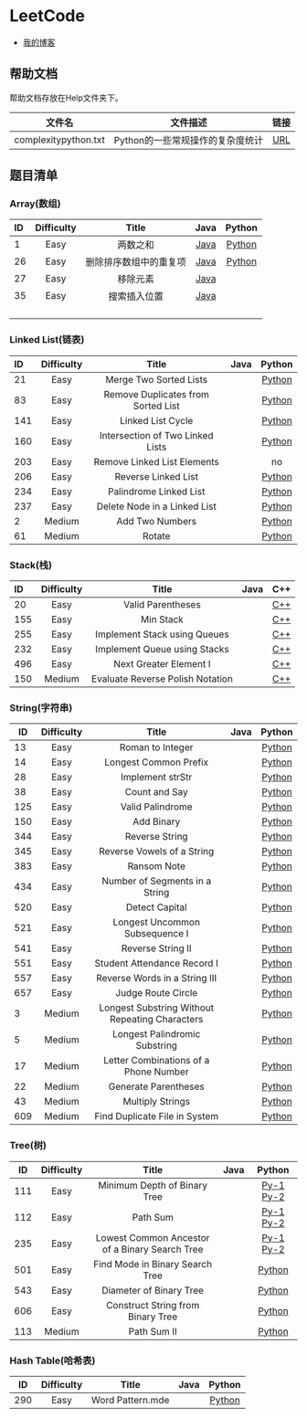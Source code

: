 # LeetCode
* [我的博客](https://blog.csdn.net/u014793102 "悬停显示")

## 帮助文档

帮助文档存放在Help文件夹下。

|        文件名        |             文件描述             |                             链接                             |
| :------------------: | :------------------------------: | :----------------------------------------------------------: |
| complexitypython.txt | Python的一些常规操作的复杂度统计 | [URL](https://github.com/duke-coding/LeetCode/blob/master/Help/complexitypython.txt "悬停显示") |

## 题目清单

### Array(数组)

| ID   | Difficulty |         Title          |                             Java                             |                            Python                            |
| :--- | :--------: | :--------------------: | :----------------------------------------------------------: | :----------------------------------------------------------: |
| 1    |    Easy    |        两数之和        | [Java](https://github.com/duke-coding/LeetCode/blob/master/Array/Easy/Two%20Sum.md "悬停显示") | [Python](https://github.com/duke-coding/LeetCode/blob/master/Array/Easy/1.Two%20Sum.md "悬停显示") |
| 26   |    Easy    | 删除排序数组中的重复项 | [Java](https://github.com/duke-coding/LeetCode/blob/master/Array/Easy/removeDuplicates.md "悬停显示") | [Python](https://github.com/duke-coding/LeetCode/blob/master/Array/Medium/11.Container%20With%20Most%20Water.md "悬停显示") |
| 27   |    Easy    |        移除元素        | [Java](https://github.com/duke-coding/LeetCode/blob/master/Array/Easy/removeElement.md "悬停显示") |                                                              |
| 35   |    Easy    |      搜索插入位置      | [Java](https://github.com/duke-coding/LeetCode/blob/master/Array/Easy/searchInsert.md "悬停显示") |                                                              |
|      |            |                        |                                                              |                                                              |
|      |            |                        |                                                              |                                                              |
|      |            |                        |                                                              |                                                              |
|      |            |                        |                                                              |                                                              |

### Linked List(链表)

| ID   | Difficulty |               Title                | Java |                            Python                            |
| :--- | :--------: | :--------------------------------: | :--: | :----------------------------------------------------------: |
| 21   |    Easy    |       Merge Two Sorted Lists       |      | [Python](https://github.com/duke-coding/LeetCode/blob/master/Linked%20List/Easy/21.Merge%20Two%20Sorted%20Lists/Merge%20Two%20Sorted%20Lists.py "悬停显示") |
| 83   |    Easy    | Remove Duplicates from Sorted List |      | [Python](https://github.com/duke-coding/LeetCode/blob/master/Linked%20List/Easy/83.Remove%20Duplicates%20from%20Sorted%20List/Remove%20Duplicates%20from%20Sorted%20List.py "悬停显示") |
| 141  |    Easy    |         Linked List Cycle          |      | [Python](https://github.com/duke-coding/LeetCode/blob/master/Linked%20List/Easy/141.Linked%20List%20Cycle/Linked%20List%20Cycle.py "悬停显示") |
| 160  |    Easy    |  Intersection of Two Linked Lists  |      | [Python](https://github.com/duke-coding/LeetCode/blob/master/Linked%20List/Easy/160.Intersection%20of%20Two%20Linked%20Lists/Intersection%20of%20Two%20Linked%20Lists.py "悬停显示") |
| 203  |    Easy    |    Remove Linked List Elements     |      |                              no                              |
| 206  |    Easy    |        Reverse Linked List         |      | [Python](https://github.com/duke-coding/LeetCode/blob/master/Linked%20List/Easy/206.Reverse%20Linked%20List/Reverse%20Linked%20List.py "悬停显示") |
| 234  |    Easy    |       Palindrome Linked List       |      | [Python](https://github.com/duke-coding/LeetCode/blob/master/Linked%20List/Easy/234.Palindrome%20Linked%20List/Palindrome.py "悬停显示") |
| 237  |    Easy    |    Delete Node in a Linked List    |      | [Python](https://github.com/duke-coding/LeetCode/blob/master/Linked%20List/Easy/237.Delete%20Node%20in%20a%20Linked%20List/Delete%20Node%20in%20a%20Linked%20List.py "悬停显示") |
| 2    |   Medium   |          Add Two Numbers           |      | [Python](https://github.com/duke-coding/LeetCode/blob/master/Linked%20List/Medium/2.Add%20Two%20Numbers.md "悬停显示") |
| 61   |   Medium   |               Rotate               |      | [Python](https://github.com/duke-coding/LeetCode/blob/master/Linked%20List/Medium/61.Rotate%20List/Rotate%20List.py "悬停显示") |

### Stack(栈)

| ID   | Difficulty |              Title               | Java |                             C++                              |
| :--- | :--------: | :------------------------------: | :--: | :----------------------------------------------------------: |
| 20   |    Easy    |        Valid Parentheses         |      | [C++](https://github.com/duke-coding/LeetCode/blob/master/Stack/Easy/20.Valid%20Parentheses/Valid%20Parentheses.cpp "悬停显示") |
| 155  |    Easy    |            Min Stack             |      | [C++](https://github.com/duke-coding/LeetCode/blob/master/Stack/Easy/155.Min%20Stack/Min%20Stack.cpp "悬停显示") |
| 255  |    Easy    |   Implement Stack using Queues   |      | [C++](https://github.com/duke-coding/LeetCode/blob/master/Stack/Easy/225.Implement%20Stack%20using%20Queues/Implement%20Stack%20using%20Queues.cpp "悬停显示") |
| 232  |    Easy    |   Implement Queue using Stacks   |      | [C++](https://github.com/duke-coding/LeetCode/blob/master/Stack/Easy/232.Implement%20Queue%20using%20Stacks/Implement%20Queue%20using%20Stacks.cpp "悬停显示") |
| 496  |    Easy    |      Next Greater Element I      |      | [C++](https://github.com/duke-coding/LeetCode/blob/master/Stack/Easy/496.Next%20Greater%20Element%20I/Next%20Greater%20Element%20I.cpp "悬停显示") |
| 150  |   Medium   | Evaluate Reverse Polish Notation |      | [C++](https://github.com/duke-coding/LeetCode/blob/master/Stack/Medium/150.Evaluate%20Reverse%20Polish%20Notation/Evaluate%20Reverse%20Polish%20Notation.cpp "悬停显示") |

### String(字符串)

| ID   | Difficulty |                     Title                      | Java |                            Python                            |
| ---- | :--------: | :--------------------------------------------: | :--: | :----------------------------------------------------------: |
| 13   |    Easy    |                Roman to Integer                |      | [Python](https://github.com/duke-coding/LeetCode/blob/master/String/Easy/13.Roman%20to%20Integer/Roman%20to%20Integer.py "悬停显示") |
| 14   |    Easy    |             Longest Common Prefix              |      | [Python](https://github.com/duke-coding/LeetCode/blob/master/String/Easy/14.Longest%20Common%20Prefix/Longest%20Common%20Prefix.py "悬停显示") |
| 28   |    Easy    |                Implement strStr                |      | [Python](https://github.com/duke-coding/LeetCode/blob/master/String/Easy/28.Implement%20strStr.md "悬停显示") |
| 38   |    Easy    |                 Count and Say                  |      | [Python](https://github.com/duke-coding/LeetCode/blob/master/String/Easy/38.Count%20and%20Say/Count%20and%20Say.py "悬停显示") |
| 125  |    Easy    |                Valid Palindrome                |      | [Python](https://github.com/duke-coding/LeetCode/blob/master/String/Easy/125.Valid%20Palindrome.md "悬停显示") |
| 150  |    Easy    |                   Add Binary                   |      | [Python](https://github.com/duke-coding/LeetCode/blob/master/String/Easy/67.Add%20Binary/Add%20Binary.py "悬停显示") |
| 344  |    Easy    |                 Reverse String                 |      | [Python](https://github.com/duke-coding/LeetCode/blob/master/String/Easy/344.Reverse%20String/Reverse%20String.py "悬停显示") |
| 345  |    Easy    |           Reverse Vowels of a String           |      | [Python](https://github.com/duke-coding/LeetCode/blob/master/String/Easy/345.Reverse%20Vowels%20of%20a%20String.md "悬停显示") |
| 383  |    Easy    |                  Ransom Note                   |      | [Python](https://github.com/duke-coding/LeetCode/blob/master/String/Easy/383.Ransom%20Note.md "悬停显示") |
| 434  |    Easy    |         Number of Segments in a String         |      | [Python](https://github.com/duke-coding/LeetCode/blob/master/String/Easy/434.Number%20of%20Segments%20in%20a%20String/Number%20of%20Segments%20in%20a%20String.py "悬停显示") |
| 520  |    Easy    |                 Detect Capital                 |      | [Python](https://github.com/duke-coding/LeetCode/blob/master/String/Easy/520.Detect%20Capital/Detect%20Capital.py "悬停显示") |
| 521  |    Easy    |         Longest Uncommon Subsequence I         |      | [Python](https://github.com/duke-coding/LeetCode/blob/master/String/Easy/521.Longest%20Uncommon%20Subsequence%20I/Longest%20Uncommon%20Subsequence%20I.py "悬停显示") |
| 541  |    Easy    |               Reverse String II                |      | [Python](https://github.com/duke-coding/LeetCode/blob/master/String/Easy/541.Reverse%20String%20II/Reverse%20String%20II.py "悬停显示") |
| 551  |    Easy    |          Student Attendance Record I           |      | [Python](https://github.com/duke-coding/LeetCode/blob/master/String/Easy/551.%20Student%20Attendance%20Record%20I/Student%20Attendance%20Record%20I.py "悬停显示") |
| 557  |    Easy    |         Reverse Words in a String III          |      | [Python](https://github.com/duke-coding/LeetCode/blob/master/String/Easy/557.Reverse%20Words%20in%20a%20String%20III/Reverse%20Words%20in%20a%20String%20III.py "悬停显示") |
| 657  |    Easy    |               Judge Route Circle               |      | [Python](https://github.com/duke-coding/LeetCode/blob/master/String/Easy/657.Judge%20Route%20Circle/Judge%20Route%20Circle.py "悬停显示") |
| 3    |   Medium   | Longest Substring Without Repeating Characters |      | [Python](https://github.com/duke-coding/LeetCode/blob/master/String/Medium/3.Longest%20Substring%20Without%20Repeating%20Characters.md "悬停显示") |
| 5    |   Medium   |         Longest Palindromic Substring          |      | [Python](https://github.com/duke-coding/LeetCode/blob/master/String/Medium/5.Longest%20Palindromic%20Substring.md "悬停显示") |
| 17   |   Medium   |     Letter Combinations of a Phone Number      |      | [Python](https://github.com/duke-coding/LeetCode/blob/master/String/Medium/17.Letter%20Combinations%20of%20a%20Phone%20Number.md "悬停显示") |
| 22   |   Medium   |              Generate Parentheses              |      | [Python](https://github.com/duke-coding/LeetCode/blob/master/String/Medium/22.Generate%20Parentheses.md "悬停显示") |
| 43   |   Medium   |                Multiply Strings                |      | [Python](https://github.com/duke-coding/LeetCode/blob/master/String/Medium/43.Multiply%20Strings.md "悬停显示") |
| 609  |   Medium   |         Find Duplicate File in System          |      | [Python](https://github.com/duke-coding/LeetCode/blob/master/String/Medium/609.Find%20Duplicate%20File%20in%20System.md "悬停显示") |



### Tree(树)

| ID   | Difficulty |                     Title                      | Java |                            Python                            |
| ---- | :--------: | :--------------------------------------------: | :--: | :----------------------------------------------------------: |
| 111  |    Easy    |          Minimum Depth of Binary Tree          |      | [Py-1](https://github.com/duke-coding/LeetCode/blob/master/Tree/Easy/111.Minimum%20Depth%20of%20Binary%20Tree/Minimum%20Depth%20of%20Binary%20Tree-1.py "悬停显示") [Py-2](https://github.com/duke-coding/LeetCode/blob/master/Tree/Easy/111.Minimum%20Depth%20of%20Binary%20Tree/Minimum%20Depth%20of%20Binary%20Tree-2.py "悬停显示") |
| 112  |    Easy    |                    Path Sum                    |      | [Py-1](https://github.com/duke-coding/LeetCode/blob/master/Tree/Easy/112.Path%20Sum/Path%20Sum-1.py "悬停显示") [Py-2](https://github.com/duke-coding/LeetCode/blob/master/Tree/Easy/112.Path%20Sum/Path%20Sum-2.py "悬停显示") |
| 235  |    Easy    | Lowest Common Ancestor of a Binary Search Tree |      | [Py-1](https://github.com/duke-coding/LeetCode/blob/master/Tree/Easy/235.Lowest%20Common%20Ancestor%20of%20a%20Binary%20Search%20Tree/Lowest%20Common%20Ancestor%20of%20a%20Binary%20Search%20Tree-1.py "悬停显示") [Py-2](https://github.com/duke-coding/LeetCode/blob/master/Tree/Easy/235.Lowest%20Common%20Ancestor%20of%20a%20Binary%20Search%20Tree/Lowest%20Common%20Ancestor%20of%20a%20Binary%20Search%20Tree-2.py "悬停显示") |
| 501  |    Easy    |        Find Mode in Binary Search Tree         |      | [Python](https://github.com/duke-coding/LeetCode/blob/master/Tree/Easy/501.Find%20Mode%20in%20Binary%20Search%20Tree/Find%20Mode%20in%20Binary%20Search%20Tree.py "悬停显示") |
| 543  |    Easy    |            Diameter of Binary Tree             |      | [Python](https://github.com/duke-coding/LeetCode/blob/master/Tree/Easy/543.Diameter%20of%20Binary%20Tree/Diameter%20of%20Binary%20Tree.py "悬停显示") |
| 606  |    Easy    |       Construct String from Binary Tree        |      | [Python](https://github.com/duke-coding/LeetCode/blob/master/Tree/Easy/606.Construct%20String%20from%20Binary%20Tree/Construct%20String%20from%20Binary%20Tree.py "悬停显示") |
| 113  |   Medium   |                  Path Sum II                   |      | [Python](https://github.com/duke-coding/LeetCode/blob/master/Tree/Medium/113.Path%20Sum%20II/Path%20Sum%20II.py "悬停显示") |

### Hash Table(哈希表)

| ID   | Difficulty |      Title       | Java |                            Python                            |
| ---- | :--------: | :--------------: | :--: | :----------------------------------------------------------: |
| 290  |    Easy    | Word Pattern.mde |      | [Python](https://github.com/duke-coding/LeetCode/blob/master/Hash%20Table/Easy/290.Word%20Pattern.md "悬停显示") |